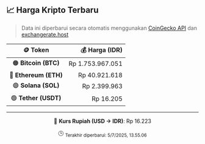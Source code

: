 

<!-- HARGA_KRIPTO -->
## 📈 Harga Kripto Terbaru

> Data ini diperbarui secara otomatis menggunakan [CoinGecko API](https://www.coingecko.com/) dan [exchangerate.host](https://exchangerate.host/)

<div align="center">

| 🪙 Token | 💰 Harga (IDR) |
|:------:|---------------:|
| 🟠 **Bitcoin (BTC)**   | Rp 1.753.967.051 |
| 🔵 **Ethereum (ETH)**  | Rp 40.921.618 |
| 🟣 **Solana (SOL)**    | Rp 2.399.963 |
| 🟢 **Tether (USDT)**   | Rp 16.205 |

---

💱 **Kurs Rupiah (USD → IDR)**: Rp 16.223

🕒 <sub>Terakhir diperbarui: 5/7/2025, 13.55.06</sub>

</div>
<!-- /HARGA_KRIPTO -->
